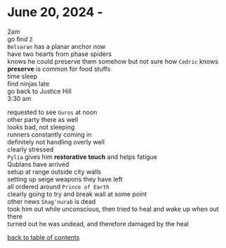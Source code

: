 # June 20, 2024 - 

2am  
go find `Z`  
`Belsaran` has a planar anchor now  
have two hearts from phase spiders  
knows he could preserve them somehow but not sure how
`Cedric` knows **preserve** is common for food stuffs  
time sleep  
find ninjas late  
go back to Justice Hill  
3:30 am  

requested to see `Guros` at noon  
other party there as well  
looks bad, not sleeping  
runners constantly coming in  
definitely not handling overly well  
clearly stressed  
`Pylia` gives him **restorative touch** and helps fatigue  
Qublans have arrived  
setup at range outside city walls  
setting up seige weapons they have left  
all ordered around `Prince of Earth`  
clearly going to try and break wall at some point  
other news `Shag'nurab` is dead  
took him out while unconscious, then tried to heal and wake up when out there  
turned out he was undead, and therefore damaged by the heal  





[back to table of contents](/sessions/README.md)
